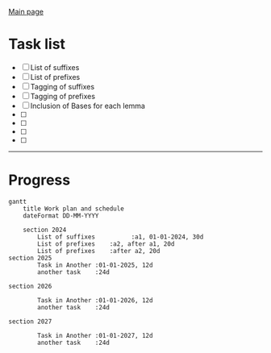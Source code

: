 [Main page](README.md)


# Task list

- [ ] List of suffixes
- [ ] List of prefixes
- [ ] Tagging of suffixes
- [ ] Tagging of prefixes
- [ ] Inclusion of Bases for each lemma
- [ ] 
- [ ] 
- [ ] 
- [ ] 

---

# Progress

```mermaid
gantt
    title Work plan and schedule
    dateFormat DD-MM-YYYY

    section 2024
        List of suffixes          :a1, 01-01-2024, 30d
        List of prefixes    :a2, after a1, 20d
        List of prefixes    :after a2, 20d
section 2025
        Task in Another :01-01-2025, 12d
        another task    :24d

section 2026

        Task in Another :01-01-2026, 12d
        another task    :24d

section 2027

        Task in Another :01-01-2027, 12d
        another task    :24d

```
